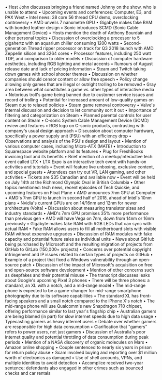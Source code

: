 • Host John discusses bringing a friend named Johnny on the show, who is unable to attend
• Upcoming events and conferences: Computer, E3, and PAX West
• Intel news: 28 core 56 thread CPU demo, overclocking controversy
• AMD unveils 7 nanometre GPU
• Gigabyte makes fake RAM with bonded leather design
• Sonic introduces SCMD (Sonic Cable Management Device)
• Hosts mention the death of Anthony Bourdain and other personal topics
• Discussion of overclocking a processor to 5 gigahertz with an aquarium chiller consuming 1200 watts
• Second-generation Thread ripper processor on track for Q3 2018 launch with AMD Zeppelin silicon and 3264 cores
• Processor features, including 250 watt TDP, and comparison to older models
• Discussion of computer hardware aesthetics, including RGB lighting and metal accents
• Rumours of August release date and lack of pricing information
• Steam and Twitch taking down games with school shooter themes
• Discussion on whether companies should censor content or allow free speech
• Policy change allowing only games that are illegal or outright trolling to be removed
• Gray area between what constitutes a game vs. other types of interactive media
• Notorious troll's game being banned due to customer service issues and record of trolling
• Potential for increased amount of low-quality games on Steam due to relaxed policies
• Steam game removal controversy
• Valve's internal discussion and decision to let community sort it out
• Importance of filtering and categorization on Steam
• Planned parental controls for user content on Steam
• C-sonic System Cable Management Device (SCMD) review and features
• RGB logo on C-sonic products, contrasting with company's usual design approach
• Discussion about computer hardware, specifically a power supply unit (PSU) with an efficiency drop
• Observations and analysis of the PSU's design and layout
• Mention of various computer cases, including Micro-ATX (MATE)
• Introduction to Squarespace website platform and its features
• Plug for FreshBooks invoicing tool and its benefits
• Brief mention of a meetup/interactive tech event called LTX
• LTX Expo is an interactive tech event with hands-on activities and tutorials
• Event will feature live unboxing, exclusive content, and special guests
• Attendees can try out VR, LAN gaming, and other activities
• Tickets are $35 Canadian and available now
• Event will be held on July 14th at the Richmond Olympic Oval in British Columbia
• Other topics mentioned: tech news, recent episodes of Tech Quickie, and upcoming features on Float Plane
• AMD announces 7nm GPU at Computer
• AMD's 7nm GPU to launch in second half of 2018, ahead of Intel's 10nm plans
• Nvidia's current GPUs are on 14/16nm and 12nm for newer architecture (Volta)
• Discussion about measuring transistor sizes and industry standards
• AMD's 7nm GPU promises 35% more performance than previous gen
• AMD will have Vega on 7nm, down from 14nm or 16nm previously
• Gigabyte makes fake RAM with RGB LEDs that can sync with actual RAM
• Fake RAM allows users to fill all motherboard slots with visible RAM without expensive upgrades
• Discussion of RAM modules with fake capacity and potential future sales as individual units
• News about GitHub being purchased by Microsoft and the resulting migration of projects from GitHub to GitLab (150,000+ projects)
• Concerns over potential copyright infringement and IP issues related to certain types of projects on GitHub
• Example of a project that fixed a Windows vulnerability through an open-source patch
• Discussion of the impact of Microsoft's acquisition on free and open-source software development
• Mention of other concerns such as deepfakes and their potential misuse
• The transcript discusses leaks about Google's upcoming Pixel 3 phones
• There will be three phones: a standard, an XL with a notch, and a mid-range model
• The mid-range phone is expected to be a game-changer for mid-range smartphone photography due to its software capabilities
• The standard XL has front-facing speakers and a small notch compared to the iPhone X's notch
• The mid-range phone will use Qualcomm's new Snapdragon 710 chipset, offering performance similar to last year's flagship chip
• Australian gamers are being blamed (in part) for slow internet speeds due to high data usage
• Typecasting gamers as heavy internet users
• Debate over whether gamers are responsible for high data consumption
• Clarification that "gamers" refers to power users, not just gamers
• Discussion of Australia's poor internet quality and potential throttling of data consumption during peak periods
• Mention of a NASA discovery of organic molecules on Mars
• Amazon online shopping
• Couple sentenced to nearly six years in prison for return policy abuse
• Scam involved buying and reporting over $1 million worth of electronics as damaged
• Use of shell accounts, VPNs, and multiple identities to avoid detection
• Accomplice received two-year sentence; defendants also engaged in other crimes such as bounced checks and car rentals